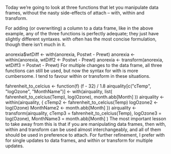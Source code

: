 Today we’re going to look at three functions that let you manipulate data frames, without the nasty side-effects of attach – with, within and transform.  

For adding (or overwriting) a column to a data frame, like in the above example, any of the three functions is perfectly adequate; they just have slightly different syntaxes. with often has the most concise formulation, though there isn’t much in it.  

  anorexia$wtDiff <- with(anorexia, Postwt - Prewt)
anorexia <- within(anorexia, wtDiff2 <- Postwt - Prewt)
anorexia <- transform(anorexia, wtDiff3 = Postwt - Prewt)
For multiple changes to the data frame, all three functions can still be used, but now the syntax for with is more cumbersome. I tend to favour within or transform in these situations.

fahrenheit_to_celcius <- function(f) (f - 32) / 1.8
airquality[c("cTemp", "logOzone", "MonthName")] <- with(airquality, list(
  fahrenheit_to_celcius(Temp),
  log(Ozone),
  month.abb[Month]
))
airquality <- within(airquality,
{
  cTemp2     <- fahrenheit_to_celcius(Temp)
  logOzone2  <- log(Ozone)
  MonthName2 <- month.abb[Month]
})
airquality <- transform(airquality,
  cTemp3     = fahrenheit_to_celcius(Temp),
  logOzone3  = log(Ozone),
  MonthName3 = month.abb[Month]
)
The most important lesson to take away from this is that if you are manipulating data frames, then with, within and transform can be used almost interchangeably, and all of them should be used in preference to attach. For further refinement, I prefer with for single updates to data frames, and within or transform for multiple updates.
